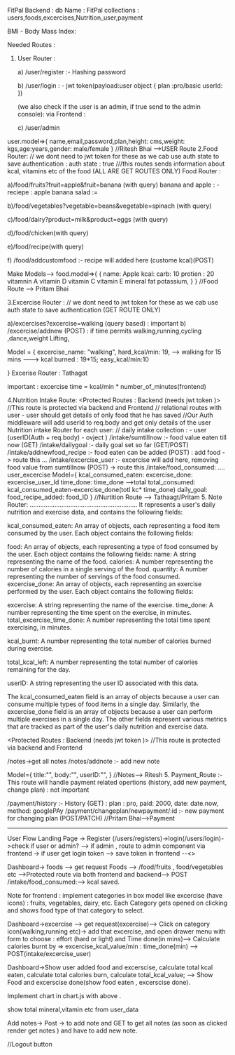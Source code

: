 FitPal Backend :
db Name : FitPal
collections : users,foods,excercises,Nutrition_user,payment

BMI - Body Mass Index:

Needed Routes :

1.  User Router :

    a) /user/register :- Hashing password

    b) /user/login : - jwt token(payload:user object {
    plan :pro/basic
    userId:
    })

    (we also check if the user is an admin, if true send to the admin console): via Frontend :

    c) /user/admin

user.model=>{
name,email,password,plan,height: cms,weight: kgs,age:years,gender: male/female
}
//Ritesh Bhai -->USER Route
2.Food Router: <Protected Route : via Frontend> // we dont need to jwt token for these as we cab use auth state to save authentication : auth state : true
///this routes sends information about kcal, vitamins etc of the food
(ALL ARE GET ROUTES ONLY)
Food Router :

a)/food/fruits?fruit=apple&fruit=banana (with query) banana and apple : - reciepe : apple banana salad :=

b)/food/vegetables?vegetable=beans&vegetable=spinach (with query)

c)/food/dairy?product=milk&product=eggs (with query)

d)/food/chicken(with query)

e)/food/recipe(with query)

f) /food/addcustomfood :- recipe will added here (custome kcal)(POST)

Make Models-->
food.model=>{
{
name: Apple
kcal:
carb: 10
protien : 20
vitamnin A
vitamin D
vitamin C
vitamin E
mineral
fat
potassium,
}
}
//Food Route --> Pritam Bhai

3.Excercise Router :<Protected Route : via Frontend> // we dont need to jwt token for these as we cab use auth state to save authentication
(GET ROUTE ONLY)

a)/excercises?excercise=walking (query based) : important
b) /excercise/addnew (POST) : if time permits
walking,running,cycling ,dance,weight Lifting,

Model = {
excercise_name: "walking",
hard_kcal/min: 19, --> walking for 15 mins ---> kcal burned : 19\*15;
easy_kcal/min:10

}
Excerise Router : Tathagat

important : excercise time = kcal/min \* number_of_minutes(frontend)

4.Nutrition Intake Route: <Protected Routes : Backend (needs jwt token )> //This route is protected via backend and Frontend
// relational routes with user - user should get details of only food that he has saved
//Our Auth middleware will add userId to req.body and get only details of the user
Nutrition intake Router for each user:
// daily intake collection : - user (userID(Auth + req.body) - ovject )
/intake/sumtillnow :- food value eaten till now (GET)
/intake/dailygoal :- daily goal set so far (GET/POST)
/intake/addnewfood_recipe :- food eaten can be added (POST) : add food -> route this
...
/intake/excercise_user :- excercise will add here, removing food value from sumtillnow (POST) -> route this
/intake/food_consumed:
....
user_excercise Model={
kcal_consumed_eaten:
excercise_done: excercise_user_Id
time_done: time_done -->total
total_consumed: kcal_consumed_eaten-excercise_done(totl kc\* time_done)
daily_goal:
food_recipe_added: food_ID
}
//Nurtition Route --> Tathaagt/Pritam 5. Note Router:
.............................................................
It represents a user's daily nutrition and exercise data, and contains the following fields:

kcal_consumed_eaten: An array of objects, each representing a food item consumed by the user. Each object contains the following fields:

food: An array of objects, each representing a type of food consumed by the user. Each object contains the following fields:
name: A string representing the name of the food.
calories: A number representing the number of calories in a single serving of the food.
quantity: A number representing the number of servings of the food consumed.
excercise_done: An array of objects, each representing an exercise performed by the user. Each object contains the following fields:

excercise: A string representing the name of the exercise.
time_done: A number representing the time spent on the exercise, in minutes.
total_excercise_time_done: A number representing the total time spent exercising, in minutes.

kcal_burnt: A number representing the total number of calories burned during exercise.

total_kcal_left: A number representing the total number of calories remaining for the day.

userID: A string representing the user ID associated with this data.

The kcal_consumed_eaten field is an array of objects because a user can consume multiple types of food items in a single day. Similarly, the excercise_done field is an array of objects because a user can perform multiple exercises in a single day. The other fields represent various metrics that are tracked as part of the user's daily nutrition and exercise data.

<Protected Routes : Backend (needs jwt token )> //This route is protected via backend and Frontend

/notes->get all notes
/notes/addnote :- add new note

Model={
title:"",
body:"",
userID:"",
}
//Notes--> Ritesh 5.
Payment_Route :- This route will handle payment related opertions (history, add new payment, change plan) : not important

/payment/history :- History (GET) : plan : pro, paid: 2000, date: date.now, method: googlePAy
/payment/changeplan/newpayment/:id :- new payment for changing plan (POST/PATCH)
//Pritam Bhai-->Payment

---

User Flow
Landing Page -> Register (/users/registers)->login(/users/login)->check if user or admin? --> if admin , route to admin component via frontend -> if user get login token --> save token in frontend --<>

Dashboard-> foods --> get request Foods --> /food/fruits , food/vegetables etc -->Protected route via both frontend and backend--> POST /intake/food_consumed:--> kcal saved.

Note for frontend : implement categories in box model like excercise (have icons) : fruits, vegetables, dairy, etc.
Each Category gets opened on clicking and shows food type of that category to select.

Dashboard->excercise --> get request(excercise)--> Click on category icon(walking,running etc)-> add that excercise, and open drawer menu with form to choose : effort (hard or light) and Time done(in mins)--> Calculate calories burnt by => excercise_kcal_value/min : time_done(min) --> POST(intake/excercise_user)

Dashboard->Show user added food and excerscise, calculate total kcal eaten, calculate total calories burn, calculate total_kcal_value; --> Show Food and excerscise done(show food eaten , excerscise done).

Implement chart in chart.js with above .

show total mineral,vitamin etc from user_data

Add notes-> Post -> to add note and GET to get all notes (as soon as clicked render get notes ) and have to add new note.

//Logout button

